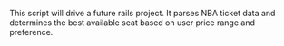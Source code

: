 This script will drive a future rails project.  It parses NBA ticket data and determines the best available seat based on user price range and preference.